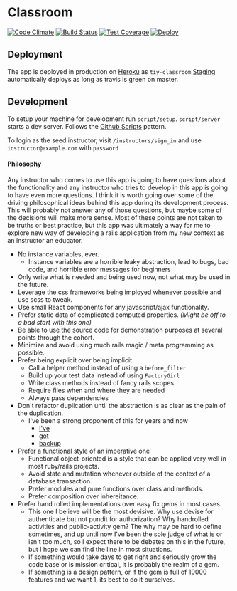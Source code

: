 # Classroom
[![Code Climate](https://codeclimate.com/github/jah2488/classroom/badges/gpa.svg)](https://codeclimate.com/github/jah2488/classroom)
[![Build Status](https://travis-ci.org/jah2488/classroom.svg?branch=master)](https://travis-ci.org/jah2488/classroom)
[![Test Coverage](https://codeclimate.com/github/jah2488/classroom/badges/coverage.svg)](https://codeclimate.com/github/jah2488/classroom/coverage)
[![Deploy](https://www.herokucdn.com/deploy/button.png)](https://heroku.com/deploy)

## Deployment

The app is deployed in production on [Heroku](https://tiy-classroom.herokuapp.com/) as `tiy-classroom`
[Staging](https://tiy-classroom-staging.herokuapp.com/) automatically deploys as long as travis is green on master.

## Development

To setup your machine for development run `script/setup`.
`script/server` starts a dev server.
Follows the [Github Scripts](https://github.com/github/scripts-to-rule-them-all) pattern.

To login as the seed instructor, visit `/instructors/sign_in` and use `instructor@example.com` with `password`

#### Philosophy
Any instructor who comes to use this app is going to have questions about the functionality and any instructor who tries to develop in this app is going to have even more questions. I think it is worth going over some of the driving philosophical ideas behind this app during its development process. This will probably not answer any of those questions, but maybe some of the decisions will make more sense. Most of these points are not taken to be truths or best practice, but this app was ultimately a way for me to explore new way of developing a rails application from my new context as an instructor an educator.

- No instance variables, ever.
  - Instance variables are a horrible leaky abstraction, lead to bugs, bad code, and horrible error messages for beginners
- Only write what is needed and being used now, not what may be used in the future.
- Leverage the css frameworks being imployed whenever possible and use scss to tweak.
- Use small React components for any javascript/ajax functionality. 
- Prefer static data of complicated computed properties. _(Might be off to a bad start with this one)_
- Be able to use the source code for demonstration purposes at several points through the cohort.
- Minimize and avoid using much rails magic / meta programming as possible.
- Prefer being explicit over being implicit.
  - Call a helper method instead of using a `before_filter`
  - Build up your test data instead of using `FactoryGirl`
  - Write class methods instead of fancy rails scopes
  - Require files when and where they are needed
  - Always pass dependencies
- Don't refactor duplication until the abstraction is as clear as the pain of the duplication.
  - I've been a strong proponent of this for years and now
    - [I've](http://devblog.avdi.org/2012/06/25/every-day-in-every-way/) 
    - [got](http://c2.com/cgi/wiki?PrematureOptimization)
    - [backup](http://www.sandimetz.com/blog/2014/05/28/betting-on-wrong)
- Prefer a functional style of an imperative one
  - Functional object-oriented is a style that can be applied very well in most ruby/rails projects.
  - Avoid state and mutation whenever outside of the context of a database transaction.
  - Prefer modules and pure functions over class and methods.
  - Prefer composition over inhereitance. 
- Prefer hand rolled implementations over easy fix gems in most cases.
  - This one I believe will be the most devisive. Why use devise for authenticate but not pundit for authorization? Why handrolled activities and public-activity gem? The why may be hard to define sometimes, and up until now I've been the sole judge of what is or isn't too much, so I expect there to be debates on this in the future, but I hope we can find the line in most situations.
  - If something would take days to get right and seriously grow the code base or is mission critical, it is probably the realm of a gem.
  - If something is a design pattern, or if the gem is full of 10000 features and we want 1, its best to do it ourselves.
